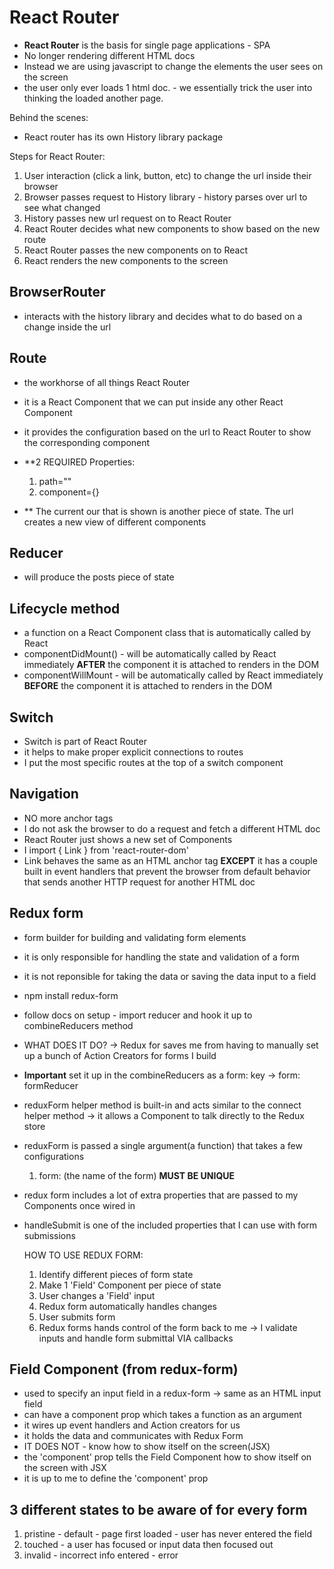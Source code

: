 # React Router

- **React Router** is the basis for single page applications - SPA
- No longer rendering different HTML docs
- Instead we are using javascript to change the elements the user sees on the screen
- the user only ever loads 1 html doc. - we essentially trick the user into thinking the loaded another page.

Behind the scenes:

- React router has its own History library package

Steps for React Router:

  1) User interaction (click a link, button, etc) to change the url inside their browser
  2) Browser passes request to History library - history parses over url to see what changed
  3) History passes new url request on to React Router
  4) React Router decides what new components to show based on the new route
  5) React Router passes the new components on to React
  6) React renders the new components to the screen

## BrowserRouter

- interacts with the history library and decides what to do based on a change inside the url

## Route

- the workhorse of all things React Router
- it is a React Component that we can put inside any other React Component
- it provides the configuration based on the url to React Router to show the corresponding component

- **2 REQUIRED Properties:
  1) path=""
  2) component={}

- ** The current our that is shown is another piece of state. The url creates a new view of different components

## Reducer

- will produce the posts piece of state

## Lifecycle method

- a function on a React Component class that is automatically called by React
- componentDidMount() - will be automatically called by React immediately **AFTER** the component it is attached to renders in the DOM
- componentWillMount - will be automatically called by React immediately **BEFORE** the component it is attached to renders in the DOM

## Switch

- Switch is part of React Router
- it helps to make proper explicit connections to routes
- I put the most specific routes at the top of a switch component

## Navigation 

- NO more anchor tags
- I do not ask the browser to do a request and fetch a different HTML doc
- React Router just shows a new set of Components
- I import { Link } from 'react-router-dom'
- Link behaves the same as an HTML anchor tag **EXCEPT** it has a couple built in event handlers that prevent the browser from default behavior that sends another HTTP request for another HTML doc

## Redux form

- form builder for building and validating form elements
- it is only responsible for handling the state and validation of a form
- it is not reponsible for taking the data or saving the data input to a field
- npm install redux-form
- follow docs on setup - import reducer and hook it up to combineReducers method
- WHAT DOES IT DO? -> Redux for saves me from having to manually set up a bunch of Action Creators for forms I build
- **Important** set it up in the combineReducers as a form: key -> form: formReducer
- reduxForm helper method is built-in and acts similar to the connect helper method -> it allows a Component to talk directly to the Redux store
- reduxForm is passed a single argument(a function) that takes a few configurations 
    1) form: (the name of the form) **MUST BE UNIQUE**

- redux form includes a lot of extra properties that are passed to my Components once wired in
- handleSubmit is one of the included properties that I can use with form submissions

  HOW TO USE REDUX FORM:

  1) Identify different pieces of form state
  2) Make 1 'Field' Component per piece of state
  3) User changes a 'Field' input
  4) Redux form automatically handles changes
  5) User submits form
  6) Redux forms hands control of the form back to me -> I validate inputs and handle form submittal VIA callbacks

## Field Component (from redux-form)

- used to specify an input field in a redux-form -> same as an HTML input field
- can have a component prop which takes a function as an argument
- it wires up event handlers and Action creators for us
- it holds the data and communicates with Redux Form
- IT DOES NOT - know how to show itself on the screen(JSX)
- the 'component' prop tells the Field Component how to show itself on the screen with JSX
- it is up to me to define the 'component' prop

## 3 different states to be aware of for every form

  1) pristine - default - page first loaded - user has never entered the field
  2) touched - a user has focused or input data then focused out
  3) invalid - incorrect info entered - error